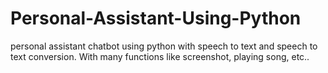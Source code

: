 # Personal-Assistant-Using-Python
personal assistant chatbot using python with speech to text and speech to text conversion. With many functions like screenshot, playing song, etc..
